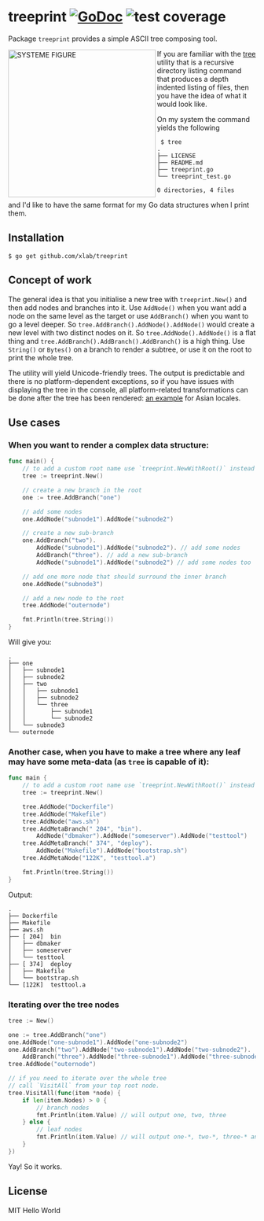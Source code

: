 treeprint [![GoDoc](https://godoc.org/github.com/xlab/treeprint?status.svg)](https://godoc.org/github.com/xlab/treeprint) ![test coverage](https://img.shields.io/badge/coverage-68.6%25-green.svg)
=========

Package `treeprint` provides a simple ASCII tree composing tool.

<a href="https://upload.wikimedia.org/wikipedia/commons/5/58/ENC_SYSTEME_FIGURE.jpeg"><img alt="SYSTEME FIGURE" src="https://upload.wikimedia.org/wikipedia/commons/thumb/5/58/ENC_SYSTEME_FIGURE.jpeg/896px-ENC_SYSTEME_FIGURE.jpeg" align="left" width="300"></a>

If you are familiar with the [tree](http://mama.indstate.edu/users/ice/tree/) utility that is a recursive directory listing command that produces a depth indented listing of files, then you have the idea of what it would look like.

On my system the command yields the following

```
 $ tree
.
├── LICENSE
├── README.md
├── treeprint.go
└── treeprint_test.go

0 directories, 4 files
```

and I'd like to have the same format for my Go data structures when I print them.

## Installation

```
$ go get github.com/xlab/treeprint
```

## Concept of work

The general idea is that you initialise a new tree with `treeprint.New()` and then add nodes and
branches into it. Use `AddNode()` when you want add a node on the same level as the target or
use `AddBranch()` when you want to go a level deeper. So `tree.AddBranch().AddNode().AddNode()` would
create a new level with two distinct nodes on it. So `tree.AddNode().AddNode()` is a flat thing and
`tree.AddBranch().AddBranch().AddBranch()` is a high thing. Use `String()` or `Bytes()` on a branch
to render a subtree, or use it on the root to print the whole tree.

The utility will yield Unicode-friendly trees. The output is predictable and there is no platform-dependent exceptions, so if you have issues with displaying the tree in the console, all platform-related transformations can be done after the tree has been rendered: [an example](https://github.com/xlab/treeprint/issues/2#issuecomment-324944141) for Asian locales.

## Use cases

### When you want to render a complex data structure:

```go
func main() {
    // to add a custom root name use `treeprint.NewWithRoot()` instead
    tree := treeprint.New()

    // create a new branch in the root
    one := tree.AddBranch("one")

    // add some nodes
    one.AddNode("subnode1").AddNode("subnode2")

    // create a new sub-branch
    one.AddBranch("two").
        AddNode("subnode1").AddNode("subnode2"). // add some nodes
        AddBranch("three"). // add a new sub-branch
        AddNode("subnode1").AddNode("subnode2") // add some nodes too

    // add one more node that should surround the inner branch
    one.AddNode("subnode3")

    // add a new node to the root
    tree.AddNode("outernode")

    fmt.Println(tree.String())
}
```

Will give you:

```
.
├── one
│   ├── subnode1
│   ├── subnode2
│   ├── two
│   │   ├── subnode1
│   │   ├── subnode2
│   │   └── three
│   │       ├── subnode1
│   │       └── subnode2
│   └── subnode3
└── outernode
```

### Another case, when you have to make a tree where any leaf may have some meta-data (as `tree` is capable of it):

```go
func main {
    // to add a custom root name use `treeprint.NewWithRoot()` instead
    tree := treeprint.New()

    tree.AddNode("Dockerfile")
    tree.AddNode("Makefile")
    tree.AddNode("aws.sh")
    tree.AddMetaBranch(" 204", "bin").
        AddNode("dbmaker").AddNode("someserver").AddNode("testtool")
    tree.AddMetaBranch(" 374", "deploy").
        AddNode("Makefile").AddNode("bootstrap.sh")
    tree.AddMetaNode("122K", "testtool.a")

    fmt.Println(tree.String())
}
```

Output:

```
.
├── Dockerfile
├── Makefile
├── aws.sh
├── [ 204]  bin
│   ├── dbmaker
│   ├── someserver
│   └── testtool
├── [ 374]  deploy
│   ├── Makefile
│   └── bootstrap.sh
└── [122K]  testtool.a
```

### Iterating over the tree nodes

```go
tree := New()

one := tree.AddBranch("one")
one.AddNode("one-subnode1").AddNode("one-subnode2")
one.AddBranch("two").AddNode("two-subnode1").AddNode("two-subnode2").
    AddBranch("three").AddNode("three-subnode1").AddNode("three-subnode2")
tree.AddNode("outernode")

// if you need to iterate over the whole tree
// call `VisitAll` from your top root node.
tree.VisitAll(func(item *node) {
    if len(item.Nodes) > 0 {
        // branch nodes
        fmt.Println(item.Value) // will output one, two, three
    } else {
        // leaf nodes
        fmt.Println(item.Value) // will output one-*, two-*, three-* and outernode
    }
})

```
Yay! So it works.

## License
MIT
Hello World
